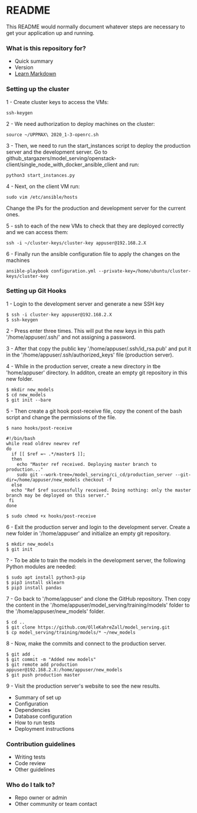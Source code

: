 # README #

This README would normally document whatever steps are necessary to get your application up and running.

### What is this repository for? ###

* Quick summary
* Version
* [Learn Markdown](https://bitbucket.org/tutorials/markdowndemo)

### Setting up the cluster ###

1 - Create cluster keys to access the VMs:
```
ssh-keygen
```

2 - We need authorization to deploy machines on the cluster:

```
source ~/UPPMAX\ 2020_1-3-openrc.sh
```

3 - Then, we need to run the start_instances script to deploy the production server and the development server.
	Go to github_stargazers/model_serving/openstack-client/single_node_with_docker_ansible_client and run:
```
python3 start_instances.py
```

4 - Next, on the client VM run:
```
sudo vim /etc/ansible/hosts
```
Change the IPs for the production and development server for the current ones.

5 - ssh to each of the new VMs to check that they are deployed correctly and we can access them:
```
ssh -i ~/cluster-keys/cluster-key appuser@192.168.2.X
```

6 - Finally run the ansible configuration file to apply the changes on the machines
```
ansible-playbook configuration.yml --private-key=/home/ubuntu/cluster-keys/cluster-key
```

### Setting up Git Hooks

1 - Login to the development server and generate a new SSH key
```
$ ssh -i cluster-key appuser@192.168.2.X
$ ssh-keygen
```

2 - Press enter three times. This will put the new keys in this path '/home/appuser/.ssh/' and not assigning a password.

3 - After that copy the public key '/home/appuser/.ssh/id_rsa.pub' and put it in the '/home/appuser/.ssh/authorized_keys' file (production server).

4 - While in the production server, create a new directory in tbe 'home/appuser' directory. In additon, create an empty git repository in this new folder.

```
$ mkdir new_models
$ cd new_models
$ git init --bare
```

5 - Then create a git hook post-receive file, copy the conent of the bash script and change the permissions of the file.

```
$ nano hooks/post-receive
```
```
#!/bin/bash
while read oldrev newrev ref
do
  if [[ $ref =~ .*/master$ ]];
  then
    echo "Master ref received. Deploying master branch to production..."
    sudo git --work-tree=/model_serving/ci_cd/production_server --git-dir=/home/appuser/new_models checkout -f
  else
  echo "Ref $ref successfully received. Doing nothing: only the master branch may be deployed on this server."
 fi
done
```
```
$ sudo chmod +x hooks/post-receive
```
 6 - Exit the production server and login to the development server. Create a new folder in '/home/appuser' and initialize an empty git repository.
 
 ```
 $ mkdir new_models
 $ git init 
 ```
? - To be able to train the models in the development server, the following Python modules are needed:
```
$ sudo apt install python3-pip
$ pip3 install sklearn
$ pip3 install pandas
```
7 - Go back to '/home/appuser' and clone the GitHub repository. Then copy the content in the '/home/appuser/model_serving/training/models' folder to the '/home/appuser/new_models' folder.

```
$ cd ..
$ git clone https://github.com/OlleKahreZall/model_serving.git
$ cp model_serving/training/models/* ~/new_models
```

8 - Now, make the commits and connect to the production server.

```
$ git add .
$ git commit -m "Added new models"
$ git remote add production appuser@192.168.2.X:/home/appuser/new_models
$ git push production master
```

9 - Visit the production server's website to see the new results.


* Summary of set up
* Configuration
* Dependencies
* Database configuration
* How to run tests
* Deployment instructions

### Contribution guidelines ###

* Writing tests
* Code review
* Other guidelines

### Who do I talk to? ###

* Repo owner or admin
* Other community or team contact
